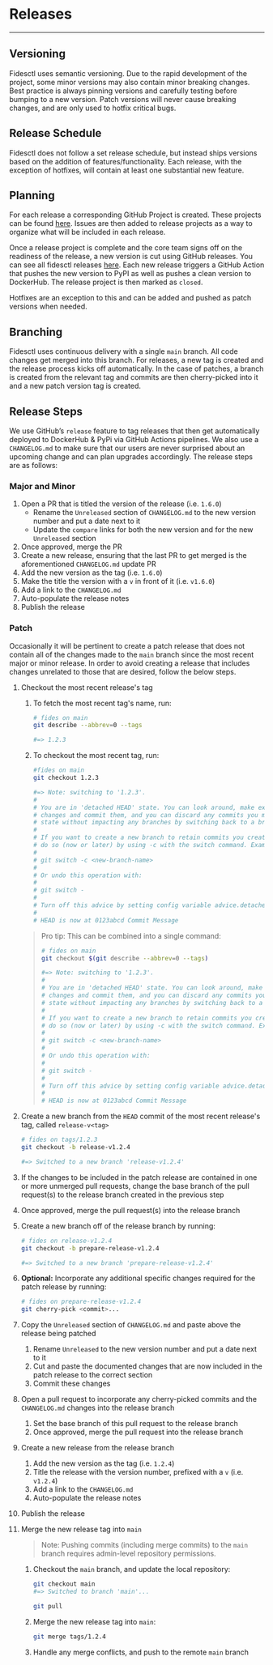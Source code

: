 # Releases

---

## Versioning

Fidesctl uses semantic versioning. Due to the rapid development of the project, some minor versions may also contain minor breaking changes. Best practice is always pinning versions and carefully testing before bumping to a new version. Patch versions will never cause breaking changes, and are only used to hotfix critical bugs.

## Release Schedule

Fidesctl does not follow a set release schedule, but instead ships versions based on the addition of features/functionality. Each release, with the exception of hotfixes, will contain at least one substantial new feature.

## Planning

For each release a corresponding GitHub Project is created. These projects can be found [here](https://github.com/ethyca/fides/projects). Issues are then added to release projects as a way to organize what will be included in each release.

Once a release project is complete and the core team signs off on the readiness of the release, a new version is cut using GitHub releases. You can see all fidesctl releases [here](https://github.com/ethyca/fides/releases). Each new release triggers a GitHub Action that pushes the new version to PyPI as well as pushes a clean version to DockerHub. The release project is then marked as `closed`.

Hotfixes are an exception to this and can be added and pushed as patch versions when needed.

## Branching

Fidesctl uses continuous delivery with a single `main` branch. All code changes get merged into this branch. For releases, a new tag is created and the release process kicks off automatically. In the case of patches, a branch is created from the relevant tag and commits are then cherry-picked into it and a new patch version tag is created.

## Release Steps

We use GitHub’s `release` feature to tag releases that then get automatically deployed to DockerHub & PyPi via GitHub Actions pipelines. We also use a `CHANGELOG.md` to make sure that our users are never surprised about an upcoming change and can plan upgrades accordingly. The release steps are as follows:

### Major and Minor
1. Open a PR that is titled the version of the release (i.e. `1.6.0`)
    * Rename the `Unreleased` section of `CHANGELOG.md` to the new version number and put a date next to it
    * Update the `compare` links for both the new version and for the new `Unreleased` section
1. Once approved, merge the PR
1. Create a new release, ensuring that the last PR to get merged is the aforementioned `CHANGELOG.md` update PR
1. Add the new version as the tag (i.e. `1.6.0`)
1. Make the title the version with a `v` in front of it (i.e. `v1.6.0`)
1. Add a link to the `CHANGELOG.md`
1. Auto-populate the release notes
1. Publish the release

### Patch

Occasionally it will be pertinent to create a patch release that does not contain all of the changes made to the `main` branch since the most recent major or minor release. In order to avoid creating a release that includes changes unrelated to those that are desired, follow the below steps.

1. Checkout the most recent release's tag
    1. To fetch the most recent tag's name, run:

        ```sh
        # fides on main
        git describe --abbrev=0 --tags

        #=> 1.2.3
        ```

    1. To checkout the most recent tag, run:

        ```sh
        #fides on main
        git checkout 1.2.3

        #=> Note: switching to '1.2.3'.
        #
        # You are in 'detached HEAD' state. You can look around, make experimental
        # changes and commit them, and you can discard any commits you make in this
        # state without impacting any branches by switching back to a branch.
        #
        # If you want to create a new branch to retain commits you create, you may
        # do so (now or later) by using -c with the switch command. Example:
        #
        # git switch -c <new-branch-name>
        #
        # Or undo this operation with:
        #
        # git switch -
        #
        # Turn off this advice by setting config variable advice.detachedHead to false
        #
        # HEAD is now at 0123abcd Commit Message
        ```

    > Pro tip: This can be combined into a single command:
    >
    > ```sh
    > # fides on main
    > git checkout $(git describe --abbrev=0 --tags)
    >
    > #=> Note: switching to '1.2.3'.
    > #
    > # You are in 'detached HEAD' state. You can look around, make experimental
    > # changes and commit them, and you can discard any commits you make in this
    > # state without impacting any branches by switching back to a branch.
    > #
    > # If you want to create a new branch to retain commits you create, you may
    > # do so (now or later) by using -c with the switch command. Example:
    > #
    > # git switch -c <new-branch-name>
    > #
    > # Or undo this operation with:
    > #
    > # git switch -
    > #
    > # Turn off this advice by setting config variable advice.detachedHead to false
    > #
    > # HEAD is now at 0123abcd Commit Message
    > ```

1. Create a new branch from the `HEAD` commit of the most recent release's tag, called `release-v<tag>`

    ```sh
    # fides on tags/1.2.3
    git checkout -b release-v1.2.4

    #=> Switched to a new branch 'release-v1.2.4'
    ```

1. If the changes to be included in the patch release are contained in one or more unmerged pull requests, change the base branch of the pull request(s) to the release branch created in the previous step
1. Once approved, merge the pull request(s) into the release branch
1. Create a new branch off of the release branch by running:

    ```sh
    # fides on release-v1.2.4
    git checkout -b prepare-release-v1.2.4

    #=> Switched to a new branch 'prepare-release-v1.2.4'
    ```

1. **Optional:** Incorporate any additional specific changes required for the patch release by running:

    ```sh
    # fides on prepare-release-v1.2.4
    git cherry-pick <commit>...
    ```

1. Copy the `Unreleased` section of `CHANGELOG.md` and paste above the release being patched
    1. Rename `Unreleased` to the new version number and put a date next to it
    1. Cut and paste the documented changes that are now included in the patch release to the correct section
    1. Commit these changes
1. Open a pull request to incorporate any cherry-picked commits and the `CHANGELOG.md` changes into the release branch
    1. Set the base branch of this pull request to the release branch
    1. Once approved, merge the pull request into the release branch
1. Create a new release from the release branch
    1. Add the new version as the tag (i.e. `1.2.4`)
    1. Title the release with the version number, prefixed with a `v` (i.e. `v1.2.4`)
    1. Add a link to the `CHANGELOG.md`
    1. Auto-populate the release notes
1. Publish the release
1. Merge the new release tag into `main`

    > Note: Pushing commits (including merge commits) to the `main` branch requires admin-level repository permissions.

    1. Checkout the `main` branch, and update the local repository:
        ```sh
        git checkout main
        #=> Switched to branch 'main'...

        git pull
        ```
    1. Merge the new release tag into `main`:
        ```sh
        git merge tags/1.2.4
        ```
    1. Handle any merge conflicts, and push to the remote `main` branch
